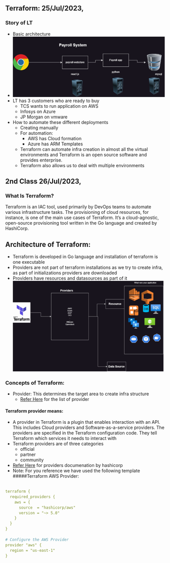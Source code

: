 ## Terraform: 25/Jul/2023,
### Story of LT
* Basic architecture
* ![preview](images/image1.png)
* LT has 3 customers who are ready to buy
     * TCS wants to run application on AWS
     * Infosys on Azure
     * JP Morgan on vmware
* How to automate these different deployments
     * Creating manually
     * For automation:
         * AWS has Cloud formation
         * Azure has ARM Templates
     * Terraform can automate infra creation in almost all the virtual environments and Terraform is an open source software and provides enterprise.
     * Terraform also allows us to deal with multiple environments
## 2nd Class 26/Jul/2023,
### What Is Terraform? 
Terraform is an IAC tool, used primarily by DevOps teams to automate various infrastructure tasks. The provisioning of cloud resources, for instance, is one of the main use cases of Terraform. It’s a cloud-agnostic, open-source provisioning tool written in the Go language and created by HashiCorp.
## Architecture of Terraform:
* Terraform is developed in Go language and installation of terraform is one executable
* Providers are not part of terraform installations as we try to create infra, as part of initializations providers are downloaded
* Providers have resources and datasources as part of it
![preview](images/image2.png)
### Concepts of Terraform:
* Provider: This determines the target area to create infra structure
     * [Refer Here](https://registry.terraform.io/browse/providers) for the list of provider
#### Terraform provider means:     
* A provider in Terraform is a plugin that enables interaction with an API. This includes Cloud providers and Software-as-a-service providers. The providers are specified in the Terraform configuration code. They tell Terraform which services it needs to interact with
* Terraform providers are of three categories
     * official
     * partner
     * community
* [Refer Here](https://developer.hashicorp.com/terraform/language/providers) for providers documenation by hashicorp
* Note: For you reference we have used the following template
#####Terraform AWS Provider:
```yml

terraform {
  required_providers {
    aws = {
      source  = "hashicorp/aws"
      version = "~> 5.0"
    }
  }
}

# Configure the AWS Provider
provider "aws" {
  region = "us-east-1"
}

```


